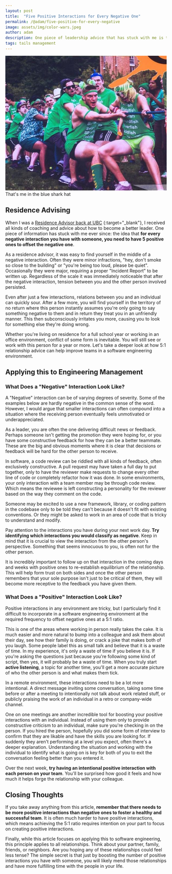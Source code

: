 ```yaml
---
layout: post
title:  "Five Positive Interactions for Every Negative One"
permalink: /@adam/five-positive-for-every-negative
image: assets/img/color-wars.jpeg
author: adam
description: One piece of leadership advice that has stuck with me is the idea that for every negative interaction you have with someone, you need to have 5 positive ones to offset every 1 negative
tags: tails management
---
```


<div class="text-center">
  <img src="/assets/img/color-wars.jpeg"/>
  <figcaption style="margin-top: 0px">That's me in the blue shark hat</figcaption>
</div>

## Residence Advising

When I was a [Residence Advisor back at UBC](https://vancouver.housing.ubc.ca/jobs/) {:target="_blank"}, I received all kinds of coaching and advice about how to become a better leader. One piece of information has stuck with me ever since: the idea that **for every negative interaction you have with someone, you need to have 5 positive ones to offset the negative one**.

As a residence advisor, it was easy to find yourself in the middle of a negative interaction.  Often they were minor infractions, "hey, don't smoke so close to the building" or "you're being too loud, please be quiet".  Occasionally they were major, requiring a proper "Incident Report" to be written up.  Regardless of the scale it was immediately noticeable that after the negative interaction, tension between you and the other person involved persisted.

Even after just a few interactions, relations between you and an individual can quickly sour.  After a few more, you will find yourself in the territory of no return where this person instantly assumes you're only going to say something negative to them and in return they treat you in an unfriendly manner. This then subconsciously irritates you more, causing you to look for something else they're doing wrong.

Whether you're living on residence for a full school year or working in an office environment, conflict of some form is inevitable. You will still see or work with this person for a year or more. Let's take a deeper look at how 5:1 relationship advice can help improve teams in a software engineering environment.

## Applying this to Engineering Management

### What Does a "Negative" Interaction Look Like?

A "Negative" interaction can be of varying degrees of severity. Some of the examples below are hardly negative in the common sense of the word.  However, I would argue that smaller interactions can often compound into a situation where the receiving person eventually feels unmotivated or underappreciated.

As a leader, you are often the one delivering difficult news or feedback. Perhaps someone isn't getting the promotion they were hoping for, or you have some constructive feedback for how they can be a better teammate.  These are the big and obvious moments where it is clear that decisions or feedback will be hard for the other person to receive.

In software, a code review can be riddled with all kinds of feedback, often exclusively constructive.  A pull request may have taken a full day to put together, only to have the reviewer make requests to change every other line of code or completely refactor how it was done.  In some environments, your only interaction with a team member may be through code review. Which means the reviewee is left constructing a personality for the reviewer based on the way they comment on the code.

Someone may be excited to use a new framework, library, or coding pattern in the codebase only to be told they can't because it doesn't fit with existing conventions. Or they might be asked to work in an area of code that is tricky to understand and modify.

Pay attention to the interactions you have during your next work day.  **Try identifying which interactions you would classify as negative**.  Keep in mind that it is crucial to view the interaction from the other person's perspective.  Something that seems innocuous to you, is often not for the other person.

It is incredibly important to follow up on that interaction in the coming days and weeks with positive ones to re-establish equilibrium of the relationship.  This will help form trust on both sides and once the other person remembers that your sole purpose isn't just to be critical of them, they will become more receptive to the feedback you have given them.

### What Does a "Positive" Interaction Look Like?

Positive interactions in any environment are tricky, but I particularly find it difficult to incorporate in a software engineering environment at the required frequency to offset negative ones at a 5:1 ratio. 

This is one of the areas where working in person really takes the cake.  It is much easier and more natural to bump into a colleague and ask them about their day, see how their family is doing, or crack a joke that makes both of you laugh. Some people label this as small talk and believe that it is a waste of time. In my experience, it's only a waste of time if you believe it is.  If you're asking the questions just because you're following some kind of script, then yes, it will probably be a waste of time.  When you truly start **active listening**, a topic for another time, you'll get a more accurate picture of who the other person is and what makes them tick.

In a remote environment, these interactions need to be a lot more intentional.  A direct message inviting some conversation, taking some time before or after a meeting to intentionally not talk about work related stuff, or publicly praising the work of an individual in a retro or company-wide channel. 

One on one meetings аre another incredible tool for boosting your positive interactions with an individual.  Instead of using them only to provide constructive criticism to an individual, make sure you're checking in on the person.  If you hired the person, hopefully you did some form of interview to confirm that they are likable and have the skills you are looking for.  If suddenly they aren't performing at a level you expect, often there's a deeper explanation.  Understanding the situation and working with the individual to identify what is going on is key for both of you to exit the conversation feeling better than you entered it.

Over the next week, **try having an intentional positive interaction with each person on your team**. You'll be surprised how good it feels and how much it helps forge the relationship with your colleague.

## Closing Thoughts

If you take away anything from this article, **remember that there needs to be more positive interactions than negative ones to foster a healthy and successful team**.  It is often much harder to have positive interactions, which means achieving the 5:1 ratio requires intention on your part to focus on creating positive interactions.

Finally, while this article focuses on applying this to software engineering, this principle applies to all relationships.  Think about your partner, family, friends, or neighbors.  Are you hoping any of these relationships could feel less tense? The simple secret is that just by boosting the number of positive interactions you have with someone, you will likely mend those relationships and have more fulfilling time with the people in your life.